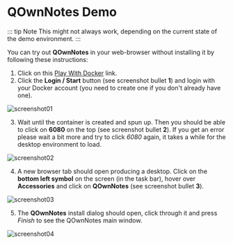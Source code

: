 # QOwnNotes Demo

::: tip Note
This might not always work, depending on the current state of the demo environment.
:::

You can try out **QOwnNotes** in your web-browser without installing it by
following these instructions:

1. Click on this [Play With Docker](https://labs.play-with-docker.com/?stack=https://raw.githubusercontent.com/qownnotes/docker-desktop/main/examples/docker-compose.play-with-docker.yml&stack_name=desktop) link.
2. Click the **Login / Start** button (see screenshot bullet **1**) and login with your Docker account
   (you need to create one if you don't already have one).

![screenshot01](/img/demo/playwithdocker01.png)

3. Wait until the container is created and spun up. Then you should be able to
   click on **6080** on the top (see screenshot bullet **2**). If you get an
   error please wait a bit more and try to click _6080_ again, it takes a while
   for the desktop environment to load.

![screenshot02](/img/demo/playwithdocker02.png)

4. A new browser tab should open producing a desktop. Click on the **bottom left symbol**
   on the screen (in the task bar), hover over **Accessories** and click on
   **QOwnNotes** (see screenshot bullet **3**).

![screenshot03](/img/demo/playwithdocker03.png)

5. The **QOwnNotes** install dialog should open, click through it and press
   _Finish_ to see the QOwnNotes main window.

![screenshot04](/img/demo/playwithdocker04.png)
